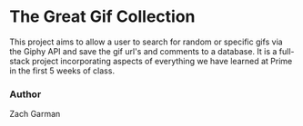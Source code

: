 # The Great Gif Collection

This project aims to allow a user to search for random or specific gifs
via the Giphy API and save the gif url's and comments to a database.  It
is a full-stack project incorporating aspects of everything we have learned
at Prime in the first 5 weeks of class.

### Author
Zach Garman

